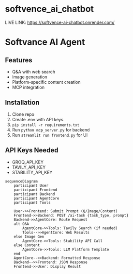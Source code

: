# softvence_ai_chatbot
LIVE LINK: https://softvence-ai-chatbot.onrender.com/
# Softvance AI Agent

## Features
- Q&A with web search
- Image generation
- Platform-specific content creation
- MCP integration

## Installation
1. Clone repo
2. Create .env with API keys
3. `pip install -r requirements.txt`
4. Run `python mcp_server.py` for backend
5. Run `streamlit run frontend.py` for UI

## API Keys Needed
- GROQ_API_KEY
- TAVILY_API_KEY
- STABILITY_API_KEY
```mermaid
sequenceDiagram
    participant User
    participant Frontend
    participant Backend
    participant AgentCore
    participant Tools
    
    User->>Frontend: Submit Prompt (Q/Image/Content)
    Frontend->>Backend: POST /ai-task {task_type, prompt}
    Backend->>AgentCore: Route Request
    alt Q&A
        AgentCore->>Tools: Tavily Search (if needed)
        Tools-->>AgentCore: Web Results
    else Image Gen
        AgentCore->>Tools: Stability API Call
    else Content
        AgentCore->>Tools: LLM Platform Template
    end
    AgentCore-->>Backend: Formatted Response
    Backend-->>Frontend: JSON Response
    Frontend->>User: Display Result
